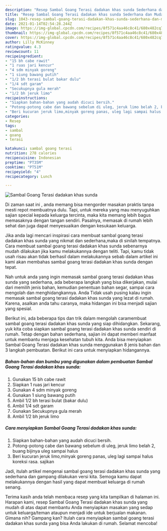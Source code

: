 ```yaml
---
description: "Resep Sambal Goang Terasi dadakan khas sunda Sederhana dan Mudah Dibuat"
title: "Resep Sambal Goang Terasi dadakan khas sunda Sederhana dan Mudah Dibuat"
slug: 1043-resep-sambal-goang-terasi-dadakan-khas-sunda-sederhana-dan-mudah-dibuat
date: 2021-01-14T02:54:28.244Z
image: https://img-global.cpcdn.com/recipes/8f571c4aa46c8c41/680x482cq70/sambal-goang-terasi-dadakan-khas-sunda-foto-resep-utama.jpg
thumbnail: https://img-global.cpcdn.com/recipes/8f571c4aa46c8c41/680x482cq70/sambal-goang-terasi-dadakan-khas-sunda-foto-resep-utama.jpg
cover: https://img-global.cpcdn.com/recipes/8f571c4aa46c8c41/680x482cq70/sambal-goang-terasi-dadakan-khas-sunda-foto-resep-utama.jpg
author: Lilly McKinney
ratingvalue: 4.3
reviewcount: 11
recipeingredient:
- "15 bh cabe rawit"
- "1 ruas jari kencur"
- "4 sdm minyak goreng"
- "1 siung bawang putih"
- "1/2 bh terasi bulat bakar dulu"
- "1/4 sdt garam"
- "Secukupnya gula merah"
- "1/2 bh jeruk limo"
recipeinstructions:
- "Siapkan bahan-bahan yang audah dicuci bersih."
- "Potong-potong cabe dan bawang sebelum di uleg, jeruk limo belah 2, buang bijinya uleg sampai halus"
- "Beri kucuran jeruk limo,minyak goreng panas, uleg lagi sampai halus koreksi rasa. sajikan"
categories:
- Resep
tags:
- sambal
- goang
- terasi

katakunci: sambal goang terasi 
nutrition: 278 calories
recipecuisine: Indonesian
preptime: "PT35M"
cooktime: "PT51M"
recipeyield: "4"
recipecategory: Lunch

---
```



![Sambal Goang Terasi dadakan khas sunda](https://img-global.cpcdn.com/recipes/8f571c4aa46c8c41/680x482cq70/sambal-goang-terasi-dadakan-khas-sunda-foto-resep-utama.jpg)

Di zaman  saat ini , anda memang bisa mengorder masakan praktis tanpa mesti repot membuatnya dulu. Tapi, untuk mereka yang mau menyuguhkan sajian special kepada keluarga tercinta, maka kita memang lebih bagus memasaknya dengan tangan sendiri. Pasalnya, memasak di rumah lebih sehat dan juga dapat menyesuaikan dengan kesukaan keluarga.

Jika anda lagi mencari inspirasi cara membuat sambal goang terasi dadakan khas sunda yang nikmat dan sederhana,maka di sinilah tempatnya. Cara membuat sambal goang terasi dadakan khas sunda  sebenarnya mudah dilakukan jika kamu melakukannya dengan teliti. Tapi, kamu tidak usah risau akan tidak berhasil dalam melakukannya 
sebab dalam artikel ini kami akan membahas sambal goang terasi dadakan khas sunda dengan tepat.  



Nah untuk anda yang ingin memasak sambal goang terasi dadakan khas sunda yang sederhana, ada beberapa langkah yang bisa dikerjakan, mulai dari memilih jenis bahan, kemudian penentuan bahan segar, sampai cara mengolah dan menghidangkannya. Anda Tidak usah pusing kalau ingin memasak sambal goang terasi dadakan khas sunda yang lezat di rumah. Karena, asalkan anda  tahu caranya, maka hidangan ini bisa menjadi sajian yang spesial.

Berikut ini, ada beberapa tips dan trik dalam mengolah caramembuat sambal goang terasi dadakan khas sunda yang siap dihidangkan. Sekarang, yuk kita coba siapkan sambal goang terasi dadakan khas sunda sendiri di rumah. Tetap dengan bahan sederhana, sajian ini dapat memberi manfaat untuk membantu menjaga kesehatan tubuh kita. Anda bisa menyiapkan Sambal Goang Terasi dadakan khas sunda menggunakan 8 jenis bahan dan 3 langkah pembuatan. Berikut ini cara untuk menyiapkan hidangannya.

<!--inarticleads1-->

##### Bahan-bahan dan bumbu yang digunakan dalam pembuatan Sambal Goang Terasi dadakan khas sunda:

1. Gunakan 15 bh cabe rawit
1. Siapkan 1 ruas jari kencur
1. Gunakan 4 sdm minyak goreng
1. Gunakan 1 siung bawang putih
1. Ambil 1/2 bh terasi bulat (bakar dulu)
1. Ambil 1/4 sdt garam
1. Gunakan Secukupnya gula merah
1. Ambil 1/2 bh jeruk limo




<!--inarticleads2-->

##### Cara menyiapkan Sambal Goang Terasi dadakan khas sunda:

1. Siapkan bahan-bahan yang audah dicuci bersih.
1. Potong-potong cabe dan bawang sebelum di uleg, jeruk limo belah 2, buang bijinya uleg sampai halus
1. Beri kucuran jeruk limo,minyak goreng panas, uleg lagi sampai halus koreksi rasa. sajikan




Jadi, itulah artikel mengenai  sambal goang terasi dadakan khas sunda  yang sederhana dan gampang dilakukan versi kita. Semoga kamu dapat melakukannya dengan hasil yang dapat membuat keluarga di rumah senang. 

Terima kasih anda telah membaca resep yang kita tampilkan di halaman ini. Harapan kami, resep  Sambal Goang Terasi dadakan khas sunda yang mudah di atas dapat membantu Anda menyiapkan masakan yang sedap untuk keluarga/teman ataupun menjadi ide untuk berjualan makanan. Gimana nih? Gampang kan? Itulah cara menyiapkan sambal goang terasi dadakan khas sunda yang bisa Anda lakukan di rumah. Selamat mencoba!

